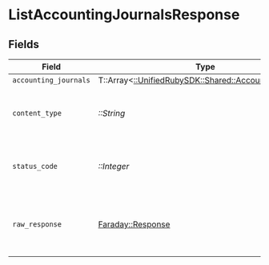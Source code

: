 # ListAccountingJournalsResponse


## Fields

| Field                                                                                             | Type                                                                                              | Required                                                                                          | Description                                                                                       |
| ------------------------------------------------------------------------------------------------- | ------------------------------------------------------------------------------------------------- | ------------------------------------------------------------------------------------------------- | ------------------------------------------------------------------------------------------------- |
| `accounting_journals`                                                                             | T::Array<[::UnifiedRubySDK::Shared::AccountingJournal](../../models/shared/accountingjournal.md)> | :heavy_minus_sign:                                                                                | Successful                                                                                        |
| `content_type`                                                                                    | *::String*                                                                                        | :heavy_check_mark:                                                                                | HTTP response content type for this operation                                                     |
| `status_code`                                                                                     | *::Integer*                                                                                       | :heavy_check_mark:                                                                                | HTTP response status code for this operation                                                      |
| `raw_response`                                                                                    | [Faraday::Response](https://www.rubydoc.info/gems/faraday/Faraday/Response)                       | :heavy_check_mark:                                                                                | Raw HTTP response; suitable for custom response parsing                                           |